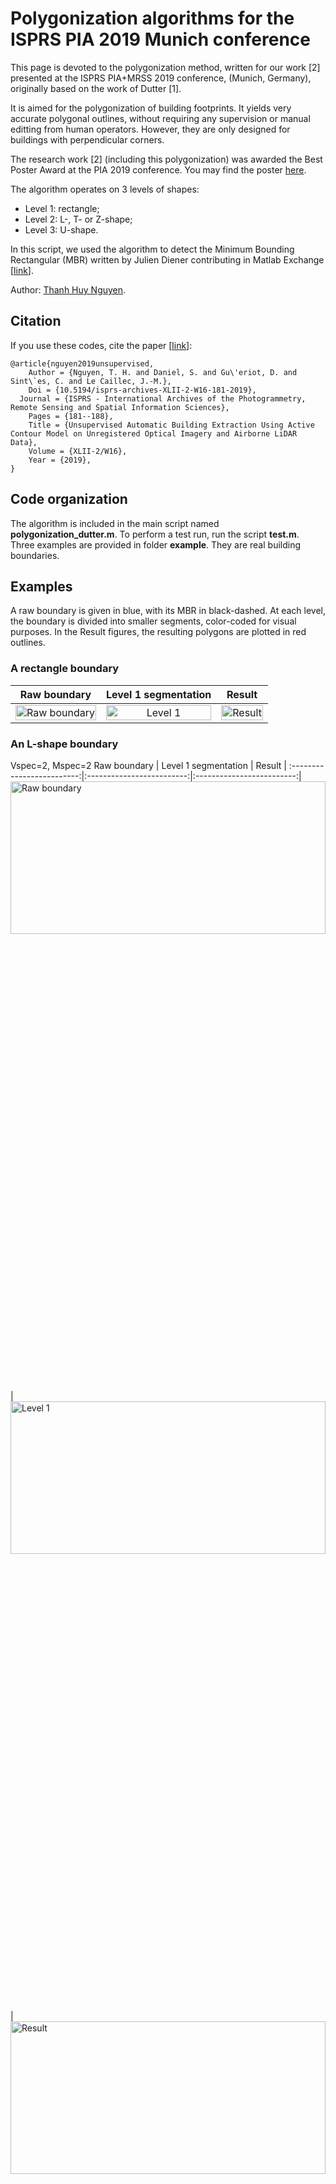 # Polygonization algorithms for the ISPRS PIA 2019 Munich conference
This page is devoted to the polygonization method, written for our work \[2\] presented at the ISPRS PIA+MRSS 2019 conference, (Munich, Germany), originally based on the work of Dutter \[1\]. 

It is aimed for the polygonization of building footprints. It yields very accurate polygonal outlines, without requiring any supervision or manual editting from human operators. However, they are only designed for buildings with perpendicular corners.

The research work \[2\] (including this polygonization) was awarded the Best Poster Award at the PIA 2019 conference. You may find the poster [here](https://www.dropbox.com/s/l8xr08ksu2io0ho/poster.pdf?dl=0).

The algorithm operates on 3 levels of shapes:
- Level 1: rectangle; 
- Level 2: L-, T- or Z-shape; 
- Level 3: U-shape. 

In this script, we used the algorithm to detect the Minimum Bounding Rectangular (MBR) written by Julien Diener contributing in Matlab Exchange \[[link](https://www.mathworks.com/matlabcentral/fileexchange/31126-2d-minimal-bounding-box)\].

Author: [Thanh Huy Nguyen](mailto:nthuy190991@gmail.com).

## Citation
If you use these codes, cite the paper \[[link](https://www.int-arch-photogramm-remote-sens-spatial-inf-sci.net/XLII-2-W16/181/2019/isprs-archives-XLII-2-W16-181-2019.pdf)\]:
```
@article{nguyen2019unsupervised,
	Author = {Nguyen, T. H. and Daniel, S. and Gu\'eriot, D. and Sint\`es, C. and Le Caillec, J.-M.},
	Doi = {10.5194/isprs-archives-XLII-2-W16-181-2019},
  Journal = {ISPRS - International Archives of the Photogrammetry, Remote Sensing and Spatial Information Sciences},
	Pages = {181--188},
	Title = {Unsupervised Automatic Building Extraction Using Active Contour Model on Unregistered Optical Imagery and Airborne LiDAR Data},
	Volume = {XLII-2/W16},
	Year = {2019},
}
```

## Code organization
The algorithm is included in the main script named **polygonization_dutter.m**. 
To perform a test run, run the script **test.m**.
Three examples are provided in folder **example**. They are real building boundaries.

## Examples

A raw boundary is given in blue, with its MBR in black-dashed. At each level, the boundary is divided into smaller segments, color-coded for visual purposes. In the Result figures, the resulting polygons are plotted in red outlines.

### A rectangle boundary
Raw boundary | Level 1 segmentation | Result |
:-------------------------:|:-------------------------:|:-------------------------:|
<img src="https://github.com/nthuy190991/polygonization_PIA2019/blob/master/figure/rect.png" alt="Raw boundary" width="100%" height="25%"/>|<img src="https://github.com/nthuy190991/polygonization_PIA2019/blob/master/figure/l1_rect_V1_M1.png" alt="Level 1" width="100%" height="25%"/>|<img src="https://github.com/nthuy190991/polygonization_PIA2019/blob/master/figure/res_rect_V1_M1.png" alt="Result" width="100%" height="25%"/>

### An L-shape boundary

Vspec=2, Mspec=2 
Raw boundary | Level 1 segmentation | Result |
:-------------------------:|:-------------------------:|:-------------------------:|
<img src="https://github.com/nthuy190991/polygonization_PIA2019/blob/master/figure/Lshape.png" alt="Raw boundary" width="100%" height="25%"/>|<img src="https://github.com/nthuy190991/polygonization_PIA2019/blob/master/figure/l1_Lshape_V2_M2.png" alt="Level 1" width="100%" height="25%"/>|<img src="https://github.com/nthuy190991/polygonization_PIA2019/blob/master/figure/res_Lshape_V2_M2.png" alt="Result" width="100%" height="25%"/>

Vspec=1, Mspec=1
Level 1 segmentation | Level 2 segmentation | Result |
:-------------------------:|:-------------------------:|:-------------------------:|
<img src="https://github.com/nthuy190991/polygonization_PIA2019/blob/master/figure/l1_Lshape_V2_M2.png" alt="Level 1" width="100%" height="25%"/>|<img src="https://github.com/nthuy190991/polygonization_PIA2019/blob/master/figure/l2_Lshape_V1_M1.png" alt="Level 2" width="100%" height="25%"/>|<img src="https://github.com/nthuy190991/polygonization_PIA2019/blob/master/figure/res_Lshape_V1_M1.png" alt="Result" width="100%" height="25%"/>

### A U-shape boundary
Vspec=2, Mspec=2 
Raw boundary | Level 1 segmentation | Level 2 segmentation |
:-------------------------:|:-------------------------:|:-------------------------:|
<img src="https://github.com/nthuy190991/polygonization_PIA2019/blob/master/figure/Ushape.png" alt="Raw boundary" width="100%" height="25%"/>|<img src="https://github.com/nthuy190991/polygonization_PIA2019/blob/master/figure/l1_Ushape_V2_M2.png" alt="Level 1" width="100%" height="25%"/>|<img src="https://github.com/nthuy190991/polygonization_PIA2019/blob/master/figure/l2_Ushape_V2_M2.png" alt="Level 2" width="100%" height="25%"/>
|| Level 3 segmentation | Result |
||<img src="https://github.com/nthuy190991/polygonization_PIA2019/blob/master/figure/l3_Ushape_V2_M2.png" alt="Level 3" width="100%" height="25%"/>|<img src="https://github.com/nthuy190991/polygonization_PIA2019/blob/master/figure/res_Ushape_V2_M2.png" alt="Result" width="100%" height="25%"/>

Vspec=0.7, Mspec=2
Raw boundary | Level 1 segmentation | Level 2 segmentation |
:-------------------------:|:-------------------------:|:-------------------------:|
<img src="https://github.com/nthuy190991/polygonization_PIA2019/blob/master/figure/Ushape.png" alt="Raw boundary" width="100%" height="25%"/>|<img src="https://github.com/nthuy190991/polygonization_PIA2019/blob/master/figure/l1_Ushape_V2_M2.png" alt="Level 1" width="100%" height="25%"/>|<img src="https://github.com/nthuy190991/polygonization_PIA2019/blob/master/figure/l2_Ushape_V2_M2.png" alt="Level 2" width="100%" height="25%"/>
 | Level 3 segmentation | Result |
||<img src="https://github.com/nthuy190991/polygonization_PIA2019/blob/master/figure/l3_Ushape_V07_M2.png" alt="Level 3" width="100%" height="25%"/>|<img src="https://github.com/nthuy190991/polygonization_PIA2019/blob/master/figure/res_Ushape_V07_M2.png" alt="Result" width="100%" height="25%"/>


## Reference
\[1\] Dutter, M. (2007). "Generalization of building footprints derived from high resolution remote sensing data", Institut für Photogrammetrie und Fernerkundung, Technische Universität Wien.

\[2\] T. H. Nguyen et al. (2019). "Unsupervised Automatic Building Extraction Using Active Contour Model on Unregistered Optical Imagery and Airborne LiDAR Data," Int. Arch. Photogramm. Remote Sens. Spatial Inf. Sci., XLII-2/W16, 181-188. DOI: 10.5194/isprs-archives-XLII-2-W16-181-2019 

## Questions/Discussions
For any other questions/issues, please open an issue on the Issues tracker.
